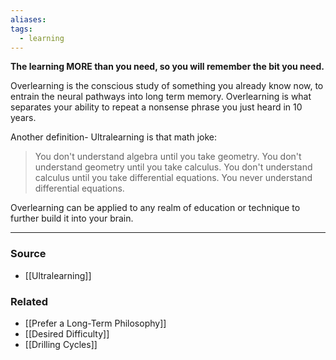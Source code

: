 ```yaml
---
aliases: 
tags:
  - learning
---
```

**The learning MORE than you need, so you will remember the bit you need.**

Overlearning is the conscious study of something you already know now, to entrain the neural pathways into long term memory. Overlearning is what separates your ability to repeat a nonsense phrase you just heard in 10 years. 

Another definition- Ultralearning is that math joke:
> You don't understand algebra until you take geometry.
> You don't understand geometry until you take calculus.
> You don't understand calculus until you take differential equations. 
> You never understand differential equations.

Overlearning can be applied to any realm of education or technique to further build it into your brain. 

---
### Source
- [[Ultralearning]]

### Related
- [[Prefer a Long-Term Philosophy]] 
- [[Desired Difficulty]]
- [[Drilling Cycles]]